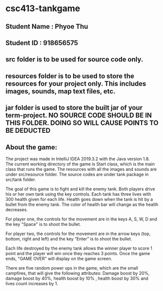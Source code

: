 # csc413-tankgame

## Student Name  : Phyoe Thu
## Student ID    : 918656575


## src folder is to be used for source code only.

## resources folder is to be used to store the resources for your project only. This includes images, sounds, map text files, etc.

## jar folder is used to store the built jar of your term-project. NO SOURCE CODE SHOULD BE IN THIS FOLDER. DOING SO WILL CAUSE POINTS TO BE DEDUCTED


## About the game:

The project was made in IntelliJ IDEA 2019.3.2 with the Java version 1.8. The current working directory of the game is Start class, which is the main class that runs the game. The resources with all the images and sounds are under src/resource folder. The source codes are under tank package in src/tank folder. 

The goal of this game is to fight and kill the enemy tank. Both players drive his or her own tank using the key controls. Each tank has three lives with 300 health given for each life. Health goes down when the tank is hit by a bullet from the enemy tank. The color of health bar will change as the health decreases. 

For player one, the controls for the movement are in the keys A, S, W, D and the key "Space" is to shoot the bullet. 

For player two, the controls for the movement are in the arrow keys (top, bottom, right and left) and the key “Enter” is to shoot the bullet.

Each life destroyed by the enemy tank allows the winner player to score 1 point and the player will win once they reaches 3 points. Once the game ends, "GAME OVER" will display on the game screen.  

There are five random power ups in the game, which are the small campfires, that will give the following attributes: Damage boost by 20%, damage boost by 40%, health boost by 10% , health boost by 30% and lives count increases by 1.
